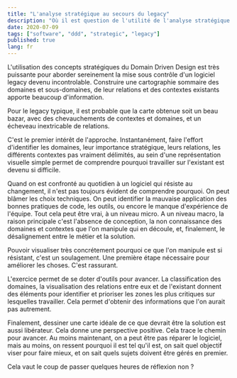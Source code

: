 ```yaml
---
title: "L'analyse stratégique au secours du legacy"
description: "Où il est question de l'utilité de l'analyse stratégique DDD pour améliorer un logiciel legacy."
date: 2020-07-09
tags: ["software", "ddd", "strategic", "legacy"]
published: true
lang: fr
---
```


L'utilisation des concepts stratégiques du Domain Driven Design est très puissante pour aborder sereinement la mise sous contrôle d'un logiciel legacy devenu incontrolable. Construire une cartographie sommaire des domaines et sous-domaines, de leur relations et des contextes existants apporte beaucoup d'information.

Pour le legacy typique, il est probable que la carte obtenue soit un beau bazar, avec des chevauchements de contextes et domaines, et un écheveau inextricable de relations.

C'est le premier intérêt de l'approche. Instantanément, faire l'effort d'identifier les domaines, leur importance stratégique, leurs relations, les différents contextes pas vraiment délimités, au sein d'une représentation visuelle simple permet de comprendre pourquoi travailler sur l'existant est devenu si difficile.

Quand on est confronté au quotidien à un logiciel qui résiste au changement, il n'est pas toujours évident de comprendre pourquoi. On peut blâmer les choix techniques. On peut identifier la mauvaise application des bonnes pratiques de code, les outils, ou encore le manque d'expérience de l'équipe. Tout cela peut être vrai, à un niveau micro. A un niveau macro, la raison principale c'est l'absence de conception, la non connaissance des domaines et contextes que l'on manipule qui en découle, et, finalement, le désalignement entre le métier et la solution.

Pouvoir visualiser très concrétement pourquoi ce que l'on manipule est si résistant, c'est un soulagement. Une première étape nécessaire pour améliorer les choses. C'est rassurant.

L'exercice permet de se doter d'outils pour avancer. La classification des domaines, la visualisation des relations entre eux et de l'existant donnent des éléments pour identifier et prioriser les zones les plus critiques sur lesquelles travailler. Cela permet d'obtenir des informations que l'on aurait pas autrement.

Finalement, dessiner une carte idéale de ce que devrait être la solution est aussi libérateur. Cela donne une perspective positive. Cela trace le chemin pour avancer. Au moins maintenant, on a peut être pas réparer le logiciel, mais au moins, on ressent pourquoi il est tel qu'il est, on sait quel objectif viser pour faire mieux, et on sait quels sujets doivent être gérés en premier.

Cela vaut le coup de passer quelques heures de réflexion non ?
